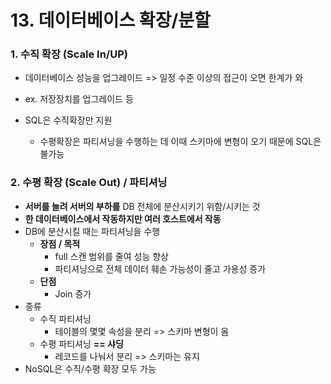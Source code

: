 # 13. 데이터베이스 확장/분할



### 1. 수직 확장 (Scale In/UP)

* 데이터베이스 성능을 업그레이드 => 일정 수준 이상의 접근이 오면 한계가 와

* ex. 저장장치를 업그레이드 등

* SQL은 수직확장만 지원
  * 수평확장은 파티셔닝을 수행하는 데 이때 스키마에 변형이 오기 때문에 SQL은 불가능



### 2. 수평 확장 (Scale Out) / 파티셔닝

* **서버를 늘려 서버의 부하를** DB 전체에 분산시키기 위함/시키는 것
* **한 데이터베이스에서 작동하지만 여러 호스트에서 작동**
* DB에 분산시킬 때는 파티셔닝을 수행
  * **장점 / 목적**
    * full 스캔 범위를 줄여 성능 향상
    * 파티셔닝으로 전체 데이터 훼손 가능성이 줄고 가용성 증가
  * **단점**
    * Join 증가
* 종류
  * 수직 파티셔닝
    * 테이블의 몇몇 속성을 분리 => 스키마 변형이 옴
  * 수평 파티셔닝 **== 샤딩**
    * 레코드를 나눠서 분리 => 스키마는 유지
* NoSQL은 수직/수평 확장 모두 가능